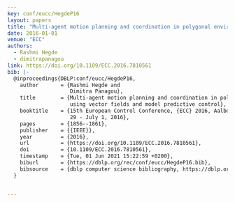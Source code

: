 ```yaml
---
key: conf/eucc/HegdeP16
layout: papers
title: "Multi-agent motion planning and coordination in polygonal environments using vector fields and model predictive control."
date: 2016-01-01
venue: "ECC"
authors:
  - Rashmi Hegde
  - dimitrapanagou
link: https://doi.org/10.1109/ECC.2016.7810561
bib: |-
  @inproceedings{DBLP:conf/eucc/HegdeP16,
    author       = {Rashmi Hegde and
                    Dimitra Panagou},
    title        = {Multi-agent motion planning and coordination in polygonal environments
                    using vector fields and model predictive control},
    booktitle    = {15th European Control Conference, {ECC} 2016, Aalborg, Denmark, June
                    29 - July 1, 2016},
    pages        = {1856--1861},
    publisher    = {{IEEE}},
    year         = {2016},
    url          = {https://doi.org/10.1109/ECC.2016.7810561},
    doi          = {10.1109/ECC.2016.7810561},
    timestamp    = {Tue, 01 Jun 2021 15:22:59 +0200},
    biburl       = {https://dblp.org/rec/conf/eucc/HegdeP16.bib},
    bibsource    = {dblp computer science bibliography, https://dblp.org}
  }


---
```

